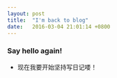 ```yaml
---
layout: post
title:  "I'm back to blog"
date:   2016-03-04 21:01:14 +0800
---
```


### Say hello again!

- 现在我要开始坚持写日记喽！